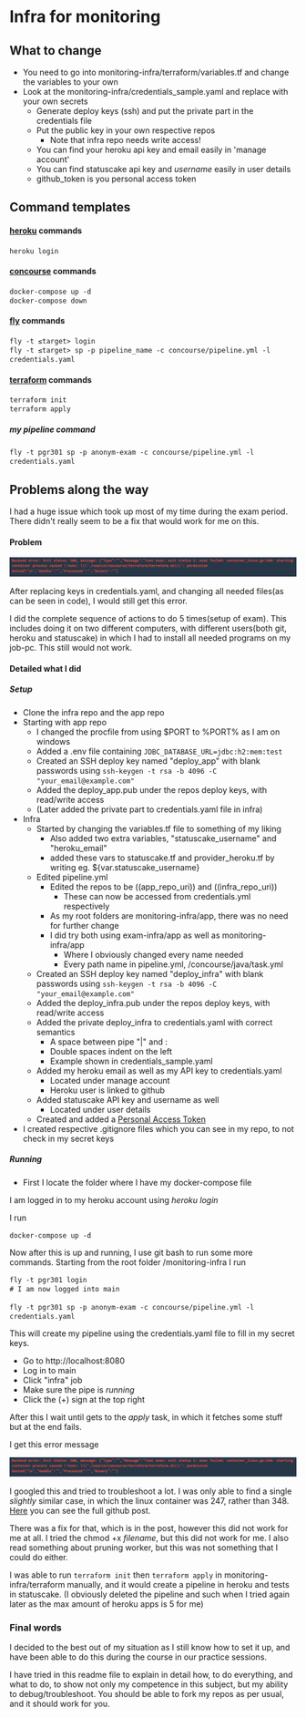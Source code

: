 # Infra for monitoring

## What to change

- You need to go into monitoring-infra/terraform/variables.tf and change the variables to your own
- Look at the monitoring-infra/credentials_sample.yaml and replace with your own secrets
    - Generate deploy keys (ssh) and put the private part in the credentials file
    - Put the public key in your own respective repos
        - Note that infra repo needs write access!
    - You can find your heroku api key and email easily in 'manage account'
    - You can find statuscake api key and *username* easily in user details
    - github_token is you personal access token

## Command templates

#### [heroku](https://dashboard.heroku.com/) commands
```
heroku login
```
#### [concourse](https://concourse-ci.org/) commands
```
docker-compose up -d
docker-compose down
```
#### [fly](https://concourse-ci.org/fly.html) commands
```
fly -t ≤target> login
fly -t ≤target> sp -p pipeline_name -c concourse/pipeline.yml -l credentials.yaml
```
#### [terraform](https://www.terraform.io/) commands
```
terraform init
terraform apply
```
##### my pipeline command
```
fly -t pgr301 sp -p anonym-exam -c concourse/pipeline.yml -l credentials.yaml
```


## Problems along the way

I had a huge issue which took up most of my time during the exam period. There didn't really seem to be a fix that would work for me on this.

#### Problem

![error](images/error_no_permission.png)

After replacing keys in credentials.yaml, and changing all needed files(as can be seen in code), I would still get this error.

I did the complete sequence of actions to do 5 times(setup of exam). This includes doing it on two different computers, with different users(both git, heroku and statuscake) in which I had to install all needed programs on my job-pc. This still would not work.

#### Detailed what I did

##### Setup
- Clone the infra repo and the app repo
- Starting with app repo
    - I changed the procfile from using $PORT to %PORT% as I am on windows
    - Added a .env file containing ```JDBC_DATABASE_URL=jdbc:h2:mem:test```
    - Created an SSH deploy key named "deploy_app" with blank passwords using
    ```ssh-keygen -t rsa -b 4096 -C "your_email@example.com"```
    - Added the deploy_app.pub under the repos deploy keys, with read/write access
    - (Later added the private part to credentials.yaml file in infra)
- Infra
    - Started by changing the variables.tf file to something of my liking
        - Also added two extra variables, "statuscake_username" and "heroku_email"
        - added these vars to statuscake.tf and provider_heroku.tf by writing eg. ${var.statuscake_username}
    - Edited pipeline.yml
        - Edited the repos to be ((app_repo_uri)) and ((infra_repo_uri))
            - These can now be accessed from credentials.yml respectively
        - As my root folders are monitoring-infra/app, there was no need for further change
        - I did try both using exam-infra/app as well as monitoring-infra/app
            - Where I obviously changed every name needed
            - Every path name in pipeline.yml, /concourse/java/task.yml
    - Created an SSH deploy key named "deploy_infra" with blank passwords using
    ```ssh-keygen -t rsa -b 4096 -C "your_email@example.com"```
    - Added the deploy_infra.pub under the repos deploy keys, with read/write access
    - Added the private deploy_infra to credentials.yaml with correct semantics
        - A space between pipe "|" and :
        - Double spaces indent on the left
        - Example shown in credentials_sample.yaml
    - Added my heroku email as well as my API key to credentials.yaml
        - Located under manage account
        - Heroku user is linked to github
    - Added statuscake API key and username as well
        - Located under user details
    - Created and added a [Personal Access Token](https://github.com/settings/tokens)
- I created respective .gitignore files which you can see in my repo, to not check in my secret keys

##### Running
- First I locate the folder where I have my docker-compose file

I am logged in to my heroku account using *heroku login*

I run
```
docker-compose up -d
```
Now after this is up and running, I use git bash to run some more commands. Starting from the root folder /monitoring-infra I run
```
fly -t pgr301 login
# I am now logged into main

fly -t pgr301 sp -p anonym-exam -c concourse/pipeline.yml -l credentials.yaml
```
This will create my pipeline using the credentials.yaml file to fill in my secret keys.

- Go to http://localhost:8080
- Log in to main
- Click "infra" job
- Make sure the pipe is *running*
- Click the (+) sign at the top right

After this I wait until gets to the *apply* task, in which it fetches some stuff but at the end fails.

I get this error message

![error_message](images/error_no_permission.png)

I googled this and tried to troubleshoot a lot. I was only able to find a single *slightly* similar case, in which the linux container was 247, rather than 348.
[Here](https://github.com/facebook/fbctf/issues/431) you can see the full github post.

There was a fix for that, which is in the post, however this did not work for me at all. I tried the chmod +x *filename*, but this did not work for me.
I also read something about pruning worker, but this was not something that I could do either.

I was able to run ```terraform init``` then ```terraform apply``` in monitoring-infra/terraform manually, and it would create a pipeline in heroku and tests in statuscake. (I obviously deleted the pipeline and such when I tried again later as the max amount of heroku apps is 5 for me)

### Final words

I decided to the best out of my situation as I still know how to set it up, and have been able to do this during the course in our practice sessions.

I have tried in this readme file to explain in detail how, to do everything, and what to do, to show not only my competence in this subject, but my ability to debug/troubleshoot. You should be able to fork my repos as per usual, and it should work for you.